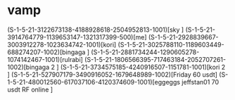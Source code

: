 # vamp
(S-1-5-21-3122673138-4188928618-2504952813-1001)[sky ]
(S-1-5-21-3914764779-1139653147-1321317399-500)[me]
(S-1-5-21-2928839667-3003912278-1023634742-1001)[kori]
(S-1-5-21-3025788110-1189603449-688274207-1002)[bingaga ]
(S-1-5-21-2881734244-1290605278-1074142467-1001)[rulrabi]
(S-1-5-21-1806566395-717463184-2052707261-1002)[bingaga 2 ]
(S-1-5-21-3734575185-4240916507-1151781-1001)[kori 2 ]
(S-1-5-21-527907179-3490916052-1679648989-1002)[Friday 60 usdt]
(S-1-5-21-480012560-617037106-4120374609-1001)[eggeggs jeffstan01 70 usdt  RF online ]
